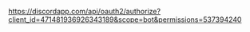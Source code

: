 https://discordapp.com/api/oauth2/authorize?client_id=471481936926343189&scope=bot&permissions=537394240